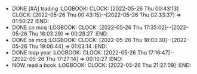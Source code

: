 - DONE [#A] trading
  :LOGBOOK:
  CLOCK: [2022-05-26 Thu 00:43:13]
  CLOCK: [2022-05-26 Thu 00:43:15]--[2022-05-26 Thu 02:33:37] =>  01:50:22
  :END:
- DONE cn mcq
  :LOGBOOK:
  CLOCK: [2022-05-26 Thu 17:35:02]--[2022-05-26 Thu 18:03:29] =>  00:28:27
  :END:
- DONE os mcq
  :LOGBOOK:
  CLOCK: [2022-05-26 Thu 18:03:30]--[2022-05-26 Thu 19:06:44] =>  01:03:14
  :END:
- DONE leap year
  :LOGBOOK:
  CLOCK: [2022-05-26 Thu 17:16:47]--[2022-05-26 Thu 17:27:14] =>  00:10:27
  :END:
- NOW read a book
  :LOGBOOK:
  CLOCK: [2022-05-26 Thu 21:27:09]
  :END: